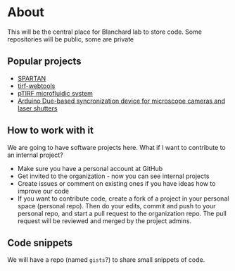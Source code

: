 # About

This will be the central place for Blanchard lab to store code. Some repositories will be public, some are private

## Popular projects
 * [SPARTAN](https://github.com/stjude-smc/SPARTAN)
 * [tirf-webtools](https://github.com/stjude-smc/tirf_webtools)
 * [pTIRF microfluidic system](https://github.com/stjude-smc/pTIRF-microfluidic-system)
 * [Arduino Due-based syncronization device for microscope cameras and laser shutters](https://github.com/stjude-smc/sync_device_32)

## How to work with it

We are going to have software projects here. What if I want to contribute to an internal project?
 * Make sure you have a personal account at GitHub
 * Get invited to the organization - now you can see internal projects
 * Create issues or comment on existing ones if you have ideas how to improve our code
 * If you want to contribute code, create a fork of a project in your personal space (personal repo). Then do your edits, commit and push to your personal repo, and start a pull request to the organization repo. The pull request will be reviewed and merged by the project admins.

## Code snippets
  We will have a repo (named `gists`?) to share small snippets of code.
